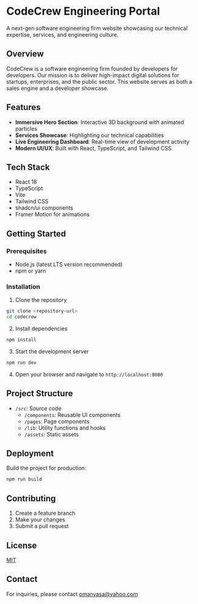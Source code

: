 # CodeCrew Engineering Portal

A next-gen software engineering firm website showcasing our technical expertise, services, and engineering culture.

## Overview

CodeCrew is a software engineering firm founded by developers for developers. Our mission is to deliver high-impact digital solutions for startups, enterprises, and the public sector. This website serves as both a sales engine and a developer showcase.

## Features

- **Immersive Hero Section**: Interactive 3D background with animated particles
- **Services Showcase**: Highlighting our technical capabilities
- **Live Engineering Dashboard**: Real-time view of development activity
- **Modern UI/UX**: Built with React, TypeScript, and Tailwind CSS

## Tech Stack

- React 18
- TypeScript
- Vite
- Tailwind CSS
- shadcn/ui components
- Framer Motion for animations

## Getting Started

### Prerequisites

- Node.js (latest LTS version recommended)
- npm or yarn

### Installation

1. Clone the repository
```bash
git clone <repository-url>
cd codecrew
```

2. Install dependencies
```bash
npm install
```

3. Start the development server
```bash
npm run dev
```

4. Open your browser and navigate to `http://localhost:8080`

## Project Structure

- `/src`: Source code
  - `/components`: Reusable UI components
  - `/pages`: Page components
  - `/lib`: Utility functions and hooks
  - `/assets`: Static assets

## Deployment

Build the project for production:

```bash
npm run build
```

## Contributing

1. Create a feature branch
2. Make your changes
3. Submit a pull request

## License

[MIT](LICENSE)

## Contact

For inquiries, please contact [omanyasa@yahoo.com](mailto:omanyasa@yahoo.com)